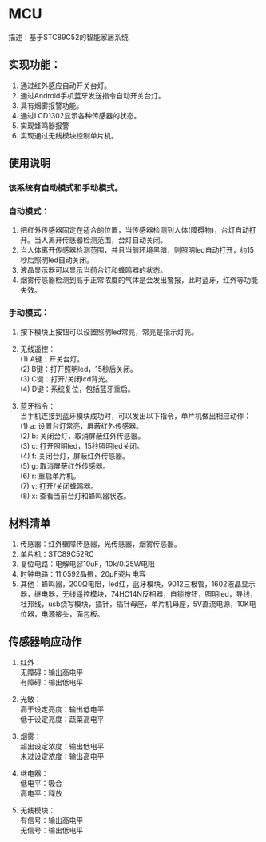 MCU
===
描述：基于STC89C52的智能家居系统

实现功能：
---
1. 通过红外感应自动开关台灯。
2. 通过Android手机蓝牙发送指令自动开关台灯。
3. 具有烟雾报警功能。
4. 通过LCD1302显示各种传感器的状态。
5. 实现蜂鸣器报警
6. 实现通过无线模块控制单片机。

使用说明
---
### 该系统有自动模式和手动模式。
### 自动模式：
1.	把红外传感器固定在适合的位置，当传感器检测到人体(障碍物)，台灯自动打开。当人离开传感器检测范围，台灯自动关闭。  
2.	当人体离开传感器检测范围，并且当前环境黑暗，则照明led自动打开，约15秒后照明led自动关闭。  
3.	液晶显示器可以显示当前台灯和蜂鸣器的状态。  
4.	烟雾传感器检测到高于正常浓度的气体是会发出警报，此时蓝牙，红外等功能失效。  

### 手动模式：
1.	按下模块上按钮可以设置照明led常亮，常亮是指示灯亮。   
2.	无线遥控：   
(1)	A键：开关台灯。   
(2)	B键：打开照明led，15秒后关闭。   
(3)	C键：打开/关闭lcd背光。   
(4)	D键：系统复位，包括蓝牙重启。   

3.	蓝牙指令：   
当手机连接到蓝牙模块成功时，可以发出以下指令，单片机做出相应动作：   
(1)	a: 设置台灯常亮，屏蔽红外传感器。   
(2)	b: 关闭台灯，取消屏蔽红外传感器。   
(3)	c: 打开照明led，15秒照明led关闭。   
(4)	f: 关闭台灯，屏蔽红外传感器。   
(5)	g: 取消屏蔽红外传感器。   
(6)	r: 重启单片机。   
(7)	v: 打开/关闭蜂鸣器。   
(8)	x: 查看当前台灯和蜂鸣器状态。   

材料清单
---
1. 传感器：红外壁障传感器，光传感器，烟雾传感器。   
2. 单片机：STC89C52RC  
3. 复位电路：电解电容10uF，10k/0.25W电阻  
4. 时钟电路：11.0592晶振，20pF瓷片电容  
5. 其他：蜂鸣器，200Ω电阻，led红，蓝牙模块，9012三极管，1602液晶显示器，继电器，无线遥控模块，74HC14N反相器，自锁按钮，照明led，导线，杜邦线，usb烧写模块，插针，插针母座，单片机母座，5V直流电源，10K电位器，电源接头，面包板。  

传感器响应动作
---
1. 红外：  
无障碍：输出高电平  
有障碍：输出低电平  

2. 光敏：  
高于设定亮度：输出低电平  
低于设定亮度：蔬菜高电平  

3. 烟雾：  
超出设定浓度：输出低电平  
未过设定浓度：输出高电平  

4. 继电器：  
低电平：吸合  
高电平：释放  

5. 无线模块：  
有信号：输出高电平  
无信号：输出低电平  


